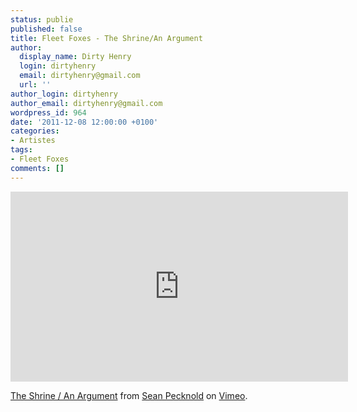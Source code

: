 ```yaml
---
status: publie
published: false
title: Fleet Foxes - The Shrine/An Argument
author:
  display_name: Dirty Henry
  login: dirtyhenry
  email: dirtyhenry@gmail.com
  url: ''
author_login: dirtyhenry
author_email: dirtyhenry@gmail.com
wordpress_id: 964
date: '2011-12-08 12:00:00 +0100'
categories:
- Artistes
tags:
- Fleet Foxes
comments: []
---
```

<iframe src="http://player.vimeo.com/video/31464974?title=0&amp;byline=0&amp;portrait=0" width="540" height="304" frameborder="0" webkitAllowFullScreen mozallowfullscreen allowFullScreen></iframe><p><a href="http://vimeo.com/31464974">The Shrine / An Argument</a> from <a href="http://vimeo.com/grandchildren">Sean Pecknold</a> on <a href="http://vimeo.com">Vimeo</a>.</p>
